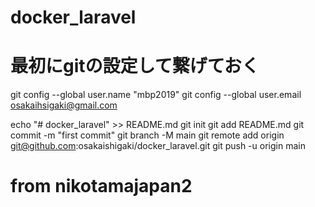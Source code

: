 # docker_laravel

# 最初にgitの設定して繋げておく

git config --global user.name "mbp2019"
git config --global user.email osakaihsigaki@gmail.com

echo "# docker_laravel" >> README.md
git init
git add README.md
git commit -m "first commit"
git branch -M main
git remote add origin git@github.com:osakaishigaki/docker_laravel.git
git push -u origin main

# from nikotamajapan2